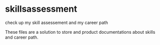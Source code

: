 # skillsassessment
check up my skill assessement and my career path

These files are a solution to store and product documentations about skills and career path.
